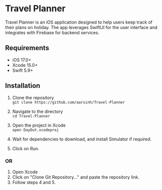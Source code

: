 # Travel Planner
Travel Planner is an iOS application designed to help users keep track of their plans on holiday. The app leverages SwiftUI for the user interface and integrates with Firebase for backend services.

## Requirements
- iOS 17.0+
- Xcode 15.0+
- Swift 5.9+

## Installation
1. Clone the repository  
`git clone https://github.com/aarsinh/Travel-Planner`

2. Navigate to the directory  
`cd Travel-Planner`

3. Open the project in Xcode  
 `open DayOut.xcodeproj`

4. Wait for dependencies to download, and install Simulator if required.  

5. Click on Run.

### OR

1. Open Xcode
2. Click on "Clone Git Repository..." and paste the repository link.
3. Follow steps 4 and 5.



